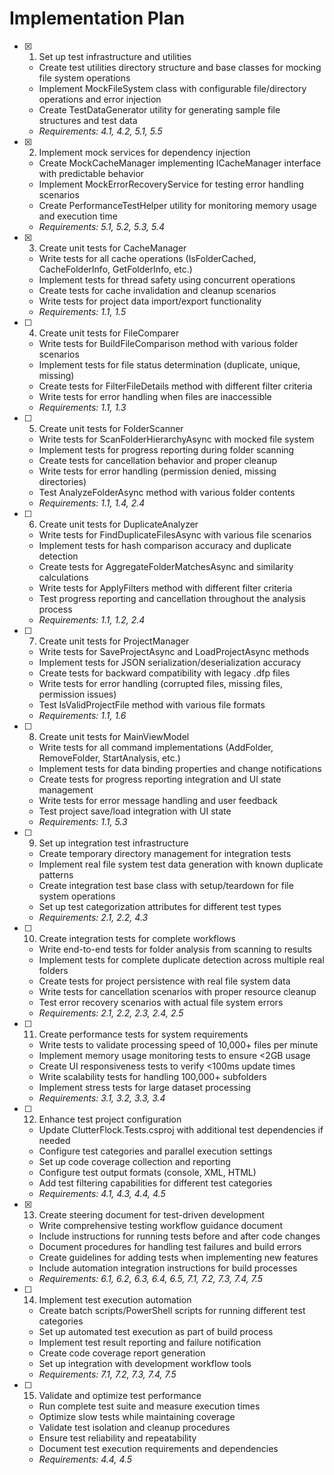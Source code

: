 # Implementation Plan

- [x] 1. Set up test infrastructure and utilities


  - Create test utilities directory structure and base classes for mocking file system operations
  - Implement MockFileSystem class with configurable file/directory operations and error injection
  - Create TestDataGenerator utility for generating sample file structures and test data
  - _Requirements: 4.1, 4.2, 5.1, 5.5_

- [x] 2. Implement mock services for dependency injection


  - Create MockCacheManager implementing ICacheManager interface with predictable behavior
  - Implement MockErrorRecoveryService for testing error handling scenarios
  - Create PerformanceTestHelper utility for monitoring memory usage and execution time
  - _Requirements: 5.1, 5.2, 5.3, 5.4_

- [x] 3. Create unit tests for CacheManager


  - Write tests for all cache operations (IsFolderCached, CacheFolderInfo, GetFolderInfo, etc.)
  - Implement tests for thread safety using concurrent operations
  - Create tests for cache invalidation and cleanup scenarios
  - Write tests for project data import/export functionality
  - _Requirements: 1.1, 1.5_

- [ ] 4. Create unit tests for FileComparer



  - Write tests for BuildFileComparison method with various folder scenarios
  - Implement tests for file status determination (duplicate, unique, missing)
  - Create tests for FilterFileDetails method with different filter criteria
  - Write tests for error handling when files are inaccessible
  - _Requirements: 1.1, 1.3_

- [ ] 5. Create unit tests for FolderScanner
  - Write tests for ScanFolderHierarchyAsync with mocked file system
  - Implement tests for progress reporting during folder scanning
  - Create tests for cancellation behavior and proper cleanup
  - Write tests for error handling (permission denied, missing directories)
  - Test AnalyzeFolderAsync method with various folder contents
  - _Requirements: 1.1, 1.4, 2.4_

- [ ] 6. Create unit tests for DuplicateAnalyzer
  - Write tests for FindDuplicateFilesAsync with various file scenarios
  - Implement tests for hash comparison accuracy and duplicate detection
  - Create tests for AggregateFolderMatchesAsync and similarity calculations
  - Write tests for ApplyFilters method with different filter criteria
  - Test progress reporting and cancellation throughout the analysis process
  - _Requirements: 1.1, 1.2, 2.4_

- [ ] 7. Create unit tests for ProjectManager
  - Write tests for SaveProjectAsync and LoadProjectAsync methods
  - Implement tests for JSON serialization/deserialization accuracy
  - Create tests for backward compatibility with legacy .dfp files
  - Write tests for error handling (corrupted files, missing files, permission issues)
  - Test IsValidProjectFile method with various file formats
  - _Requirements: 1.1, 1.6_

- [ ] 8. Create unit tests for MainViewModel
  - Write tests for all command implementations (AddFolder, RemoveFolder, StartAnalysis, etc.)
  - Implement tests for data binding properties and change notifications
  - Create tests for progress reporting integration and UI state management
  - Write tests for error message handling and user feedback
  - Test project save/load integration with UI state
  - _Requirements: 1.1, 5.3_

- [ ] 9. Set up integration test infrastructure
  - Create temporary directory management for integration tests
  - Implement real file system test data generation with known duplicate patterns
  - Create integration test base class with setup/teardown for file system operations
  - Set up test categorization attributes for different test types
  - _Requirements: 2.1, 2.2, 4.3_

- [ ] 10. Create integration tests for complete workflows
  - Write end-to-end tests for folder analysis from scanning to results
  - Implement tests for complete duplicate detection across multiple real folders
  - Create tests for project persistence with real file system data
  - Write tests for cancellation scenarios with proper resource cleanup
  - Test error recovery scenarios with actual file system errors
  - _Requirements: 2.1, 2.2, 2.3, 2.4, 2.5_

- [ ] 11. Create performance tests for system requirements
  - Write tests to validate processing speed of 10,000+ files per minute
  - Implement memory usage monitoring tests to ensure <2GB usage
  - Create UI responsiveness tests to verify <100ms update times
  - Write scalability tests for handling 100,000+ subfolders
  - Implement stress tests for large dataset processing
  - _Requirements: 3.1, 3.2, 3.3, 3.4_

- [ ] 12. Enhance test project configuration
  - Update ClutterFlock.Tests.csproj with additional test dependencies if needed
  - Configure test categories and parallel execution settings
  - Set up code coverage collection and reporting
  - Configure test output formats (console, XML, HTML)
  - Add test filtering capabilities for different test categories
  - _Requirements: 4.1, 4.3, 4.4, 4.5_

- [x] 13. Create steering document for test-driven development





  - Write comprehensive testing workflow guidance document
  - Include instructions for running tests before and after code changes
  - Document procedures for handling test failures and build errors
  - Create guidelines for adding tests when implementing new features
  - Include automation integration instructions for build processes
  - _Requirements: 6.1, 6.2, 6.3, 6.4, 6.5, 7.1, 7.2, 7.3, 7.4, 7.5_

- [ ] 14. Implement test execution automation
  - Create batch scripts/PowerShell scripts for running different test categories
  - Set up automated test execution as part of build process
  - Implement test result reporting and failure notification
  - Create code coverage report generation
  - Set up integration with development workflow tools
  - _Requirements: 7.1, 7.2, 7.3, 7.4, 7.5_

- [ ] 15. Validate and optimize test performance
  - Run complete test suite and measure execution times
  - Optimize slow tests while maintaining coverage
  - Validate test isolation and cleanup procedures
  - Ensure test reliability and repeatability
  - Document test execution requirements and dependencies
  - _Requirements: 4.4, 4.5_